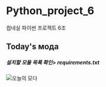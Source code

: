 # Python_project_6
컴네실 파이썬 프로젝트 6조
## Today's мода
##### 설치할 모듈 목록 확인> requirements.txt
![오늘의 모다](https://user-images.githubusercontent.com/46748334/80778035-0864ad80-8ba2-11ea-9e6b-ff5af222a903.png)
